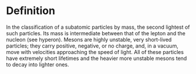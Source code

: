 # Definition

In the classification of a subatomic particles by mass, the second
lightest of such particles. Its mass is intermediate between that of the
lepton and the nucleon (see hyperon). Mesons are highly unstable, very
short-lived particles; they carry positive, negative, or no charge, and,
in a vacuum, move with velocities approaching the speed of light. All of
these particles have extremely short lifetimes and the heavier more
unstable mesons tend to decay into lighter ones.
